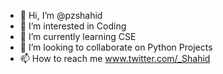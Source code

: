 - 👋 Hi, I’m @pzshahid
- 👀 I’m interested in Coding 
- 🌱 I’m currently learning CSE
- 💞️ I’m looking to collaborate on Python Projects 
- 📫 How to reach me www.twitter.com/_Shahid

<!---
pzshahid/pzshahid is a ✨ special ✨ repository because its `README.md` (this file) appears on your GitHub profile.
You can click the Preview link to take a look at your changes.
--->
